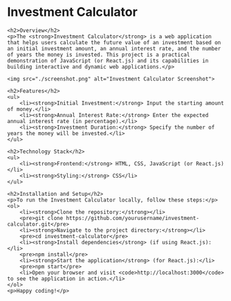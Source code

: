  <h1>Investment Calculator</h1>

    <h2>Overview</h2>
    <p>The <strong>Investment Calculator</strong> is a web application that helps users calculate the future value of an investment based on an initial investment amount, an annual interest rate, and the number of years the money is invested. This project is a practical demonstration of JavaScript (or React.js) and its capabilities in building interactive and dynamic web applications.</p>

    <img src="./screenshot.png" alt="Investment Calculator Screenshot">

    <h2>Features</h2>
    <ul>
        <li><strong>Initial Investment:</strong> Input the starting amount of money.</li>
        <li><strong>Annual Interest Rate:</strong> Enter the expected annual interest rate (in percentage).</li>
        <li><strong>Investment Duration:</strong> Specify the number of years the money will be invested.</li>
    </ul>

    <h2>Technology Stack</h2>
    <ul>
        <li><strong>Frontend:</strong> HTML, CSS, JavaScript (or React.js)</li>
        <li><strong>Styling:</strong> CSS</li>
    </ul>

    <h2>Installation and Setup</h2>
    <p>To run the Investment Calculator locally, follow these steps:</p>
    <ol>
        <li><strong>Clone the repository:</strong></li>
        <pre>git clone https://github.com/yourusername/investment-calculator.git</pre>
        <li><strong>Navigate to the project directory:</strong></li>
        <pre>cd investment-calculator</pre>
        <li><strong>Install dependencies</strong> (if using React.js):</li>
        <pre>npm install</pre>
        <li><strong>Start the application</strong> (for React.js):</li>
        <pre>npm start</pre>
        <li>Open your browser and visit <code>http://localhost:3000</code> to see the application in action.</li>
    </ol>
    <p>Happy coding!</p>
